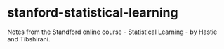 # stanford-statistical-learning
Notes from the Standford online course - Statistical Learning - by Hastie and Tibshirani.
